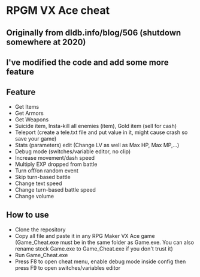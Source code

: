 # RPGM VX Ace cheat
## Originally from dldb.info/blog/506 (shutdown somewhere at 2020)
## I've modified the code and add some more feature
## Feature
- Get Items
- Get Armors
- Get Weapons
- Suicide item, Insta-kill all enemies (item), Gold item (sell for cash)
- Teleport (create a tele.txt file and put value in it, might cause crash so save your game)
- Stats (parameters) edit (Change LV as well as Max HP, Max MP,...)
- Debug mode (switches/variable editor, no clip)
- Increase movement/dash speed
- Multiply EXP dropped from battle
- Turn off/on random event
- Skip turn-based battle
- Change text speed
- Change turn-based battle speed
- Change volume
## How to use
- Clone the repository
- Copy all file and paste it in any RPG Maker VX Ace game (Game_Cheat.exe must be in the same folder as Game.exe. You can also rename stock Game.exe to Game_Cheat.exe if you don't trust it)
- Run Game_Cheat.exe
- Press F8 to open cheat menu, enable debug mode inside config then press F9 to open switches/variables editor
